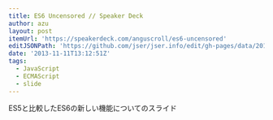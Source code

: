 ```yaml
---
title: ES6 Uncensored // Speaker Deck
author: azu
layout: post
itemUrl: 'https://speakerdeck.com/anguscroll/es6-uncensored'
editJSONPath: 'https://github.com/jser/jser.info/edit/gh-pages/data/2013/11/index.json'
date: '2013-11-11T13:12:51Z'
tags:
  - JavaScript
  - ECMAScript
  - slide
---
```

ES5と比較したES6の新しい機能についてのスライド
